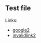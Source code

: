 ## Test file

Links:
- [google2](https://www.google.com/)
- [invalidlink2](https://reqres.in/api/users/34)